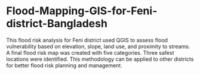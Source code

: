 # Flood-Mapping-GIS-for-Feni-district-Bangladesh
This flood risk analysis for Feni district used QGIS to assess flood vulnerability based on elevation, slope, land use, and proximity to streams. A final flood risk map was created with five categories. Three safest locations were identified. This methodology can be applied to other districts for better flood risk planning and management.
